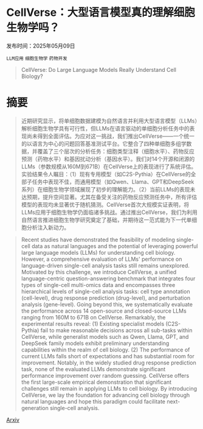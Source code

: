 # CellVerse：大型语言模型真的理解细胞生物学吗？

发布时间：2025年05月09日

`LLM应用` `细胞生物学` `药物开发`

> CellVerse: Do Large Language Models Really Understand Cell Biology?

# 摘要

> 近期研究显示，将单细胞数据建模为自然语言并利用大型语言模型（LLMs）解析细胞生物学具有可行性，但LLMs在语言驱动的单细胞分析任务中的表现尚未得到全面评估。为应对这一挑战，我们推出CellVerse——一个统一的以语言为中心的问题回答基准测试平台。它整合了四种单细胞多组学数据，并覆盖了三个层次的分析任务：细胞类型注释（细胞水平）、药物反应预测（药物水平）和基因扰动分析（基因水平）。我们对14个开源和闭源的LLMs（参数规模从160M到671B）在CellVerse上的表现进行了系统评估。实验结果令人瞩目：（1）现有专用模型（如C2S-Pythia）在CellVerse的全部子任务中表现不佳，而通用模型（如Qwen、Llama、GPT和DeepSeek系列）在细胞生物学领域展现了初步的理解能力。（2）当前LLMs的表现未达预期，提升空间显著。尤其在备受关注的药物反应预测任务中，所有评估模型的表现均未显著优于随机猜测。CellVerse首次大规模实证表明，将LLMs应用于细胞生物学仍面临诸多挑战。通过推出CellVerse，我们为利用自然语言推进细胞生物学研究奠定了基础，并期待这一范式能为下一代单细胞分析注入新动力。

> Recent studies have demonstrated the feasibility of modeling single-cell data as natural languages and the potential of leveraging powerful large language models (LLMs) for understanding cell biology. However, a comprehensive evaluation of LLMs' performance on language-driven single-cell analysis tasks still remains unexplored. Motivated by this challenge, we introduce CellVerse, a unified language-centric question-answering benchmark that integrates four types of single-cell multi-omics data and encompasses three hierarchical levels of single-cell analysis tasks: cell type annotation (cell-level), drug response prediction (drug-level), and perturbation analysis (gene-level). Going beyond this, we systematically evaluate the performance across 14 open-source and closed-source LLMs ranging from 160M to 671B on CellVerse. Remarkably, the experimental results reveal: (1) Existing specialist models (C2S-Pythia) fail to make reasonable decisions across all sub-tasks within CellVerse, while generalist models such as Qwen, Llama, GPT, and DeepSeek family models exhibit preliminary understanding capabilities within the realm of cell biology. (2) The performance of current LLMs falls short of expectations and has substantial room for improvement. Notably, in the widely studied drug response prediction task, none of the evaluated LLMs demonstrate significant performance improvement over random guessing. CellVerse offers the first large-scale empirical demonstration that significant challenges still remain in applying LLMs to cell biology. By introducing CellVerse, we lay the foundation for advancing cell biology through natural languages and hope this paradigm could facilitate next-generation single-cell analysis.

[Arxiv](https://arxiv.org/abs/2505.07865)